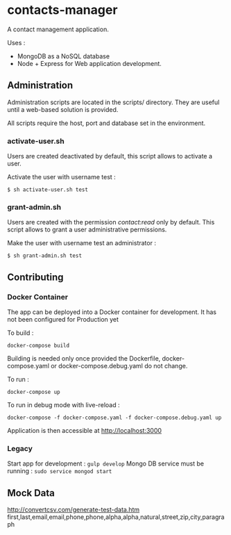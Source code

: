# contacts-manager

A contact management application.

Uses :
- MongoDB as a NoSQL database
- Node + Express for Web application development.

## Administration
Administration scripts are located in the scripts/ directory.
They are useful until a web-based solution is provided.

All scripts require the host, port and database set in the environment.

### activate-user.sh
Users are created deactivated by default, this script allows to activate a user.

Activate the user with username test :
```
$ sh activate-user.sh test
```

### grant-admin.sh
Users are created with the permission _contact:read_ only by default.
This script allows to grant a user administrative permissions.

Make the user with username test an administrator :
```
$ sh grant-admin.sh test
```

## Contributing

### Docker Container
The app can be deployed into a Docker container for development.
It has not been configured for Production yet

To build :

```
docker-compose build
```

Building is needed only once provided the Dockerfile, docker-compose.yaml or docker-compose.debug.yaml do not change.

To run :
```
docker-compose up
```

To run in debug mode with live-reload :
```
docker-compose -f docker-compose.yaml -f docker-compose.debug.yaml up
```

Application is then accessible at [http://localhost:3000](http://localhost:3000)

### Legacy

Start app for development : `gulp develop`
Mongo DB service must be running : `sudo service mongod start`

## Mock Data

http://convertcsv.com/generate-test-data.htm
first,last,email,email,phone,phone,alpha,alpha,natural,street,zip,city,paragraph
